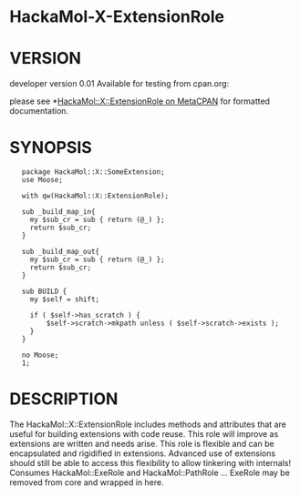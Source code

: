HackaMol-X-ExtensionRole
=====================

VERSION
========
developer version 0.01 
Available for testing from cpan.org:

please see *[HackaMol::X::ExtensionRole on MetaCPAN](https://metacpan.org/release/DEMIAN/HackaMol-X-ExtensionRole) for formatted documentation.

SYNOPSIS
========

       package HackaMol::X::SomeExtension;
       use Moose;
    
       with qw(HackaMol::X::ExtensionRole);
    
       sub _build_map_in{
         my $sub_cr = sub { return (@_) };
         return $sub_cr;
       }
    
       sub _build_map_out{
         my $sub_cr = sub { return (@_) };
         return $sub_cr;
       }
    
       sub BUILD {
         my $self = shift;
    
         if ( $self->has_scratch ) {
             $self->scratch->mkpath unless ( $self->scratch->exists );
         }
       }
    
       no Moose;
       1;


DESCRIPTION
============

The HackaMol::X::ExtensionRole includes methods and attributes that are useful for building extensions
with code reuse.  This role will improve as extensions are written and needs arise.  This role is flexible
and can be encapsulated and rigidified in extensions.  Advanced use of extensions should still be able to 
access this flexibility to allow tinkering with internals!  Consumes HackaMol::ExeRole and HackaMol::PathRole
... ExeRole may be removed from core and wrapped in here.


